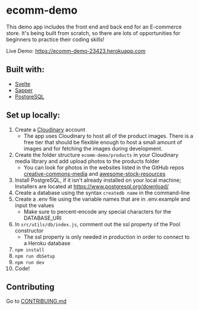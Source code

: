 # ecomm-demo
This demo app includes the front end and back end for an E-commerce store.
It's being built from scratch, so there are lots of opportunities for beginners to practice their coding skills!

Live Demo: https://ecomm-demo-23423.herokuapp.com

## Built with:
* [Svelte](https://svelte.dev)
* [Sapper](https://sapper.svelte.dev)
* [PostgreSQL](https://postgresql.org)

## Set up locally:

1. Create a [Cloudinary](https://cloudinary.com) account
	* The app uses Cloudinary to host all of the product images. There is a free tier that should be flexible enough to host a small amount of images and for fetching the images during development.
2. Create the folder structure `ecomm-demo/products` in your Cloudinary media library and add upload photos to the products folder
	* You can look for photos in the websites listed in the GitHub repos [creative-commons-media](https://github.com/shime/creative-commons-media/blob/master/README.md#graphics) and [awesome-stock-resources](https://github.com/neutraltone/awesome-stock-resources/blob/master/README.md#photography)
3. Install PostgreSQL, if it isn't already installed on your local machine; Installers are located at https://www.postgresql.org/download/
4. Create a database using the syntax `createdb name` in the command-line
5. Create a .env file using the variable names that are in .env.example and input the values
	* Make sure to percent-encode any special characters for the DATABASE_URI
6. In `src/utils/db/index.js`, comment out the ssl property of the Pool constructor
	* The ssl property is only needed in production in order to connect to a Heroku database
7. `npm install`
8. `npm run dbSetup`
9. `npm run dev`
10. Code!

## Contributing
Go to [CONTRIBUING.md](CONTRIBUTING.md)
